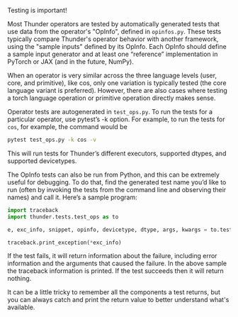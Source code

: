 Testing is important!

Most Thunder operators are tested by automatically generated tests that use data from the operator's "OpInfo", defined
in `opinfos.py`. These tests typically compare Thunder's operator behavior with another framework, using the
"sample inputs" defined by its OpInfo. Each OpInfo should define a sample input generator and at least one “reference” implementation in PyTorch or JAX (and in the future, NumPy).

When an operator is very similar across the three language levels (user, core, and primitive), like cos, only one variation is typically tested (the core language variant is preferred).
However, there are also cases where testing a torch language operation or primitive operation directly makes sense.

Operator tests are autogenerated in `test_ops.py`. To run the tests for a particular operator, use pytest’s -k option.
For example, to run the tests for `cos`, for example, the command would be

```bash
pytest test_ops.py -k cos -v
```

This will run tests for Thunder’s different executors, supported dtypes, and supported devicetypes.

The OpInfo tests can also be run from Python, and this can be extremely useful for debugging.
To do that, find the generated test name you’d like to run (often by invoking the tests from the command line and observing their names) and call it. Here’s a sample program:

```py
import traceback
import thunder.tests.test_ops as to

e, exc_info, snippet, opinfo, devicetype, dtype, args, kwargs = to.test_core_vs_torch_consistency_cos_nvFuser_CUDA_float32()

traceback.print_exception(*exc_info)
```

If the test fails, it will return information about the failure, including error information and the arguments that caused the failure.
In the above sample the traceback information is printed. If the test succeeds then it will return nothing.

It can be a little tricky to remember all the components a test returns, but you can
always catch and print the return value to better understand what's available.
